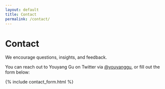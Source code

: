 ```yaml
---
layout: default
title: Contact
permalink: /contact/
---
```

# Contact

We encourage questions, insights, and feedback.

You can reach out to Youyang Gu on Twitter via [@youyanggu](https://twitter.com/youyanggu), or fill out the form below:

{% include contact_form.html %}
